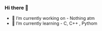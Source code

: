 ### Hi there 👋


- 🔭 I’m currently working on - Nothing atm
- 🌱 I’m currently learning - C, C++ , Pythom
<!--- 👯 I’m looking to collaborate on ...
- 🤔 I’m looking for help with ...
- 💬 Ask me about ...
- 📫 How to reach me: ...
- 😄 Pronouns: ...
- ⚡ Fun fact: ...
-->
